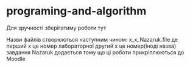 # programing-and-algorithm
Для зручності зберігатиму роботи тут

Назви файлів створюються наступним чином:
x_x_Nazaruk.file
де перший x це номер лабораторної
другий x це номер(іноді назва) завдання 
Nazaruk додається тому що ці роботи прикріплюються до Moodle 